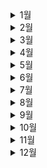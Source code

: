 <details>
 <summary>1월</summary>
<div markdown="1">

# 1월

![snow-flakes-g01a94a110_640](README.assets/snow-flakes-g01a94a110_640.jpg)

- 💪[1월 1일](./1월/1.1.md)
- 🧑‍🤝‍🧑[1월 2일](./1월/1.2.md)
- 👨‍💻[1월 3일](./1월/1.3.md)
- 👼[1월 4일](./1월/1.4.md)
- 🥺[1월 5일](./1월/1.5.md)
- 🤴[1월 6일](./1월/1.6.md)
- 👉[1월 7일](./1월/1.7.md)
- 🍒[1월 8일](./1월/1.8.md)
- ✍️[1월 9일](./1월/1.9.md)
- ⭐[1월 10일](./1월/1.10.md)
- 🐷[1월 11일](./1월/1.11.md)
- 🎒[1월 12일](./1월/1.12.md)
- 💥[1월 13일](./1월/1.13.md)
- 🧵[1월 14일](./1월/1.14.md)
- 🥿[1월 15일](./1월/1.15.md)
- 🥐[1월 16일](./1월/1.16.md)
- 😷[1월 17일](./1월/1.17.md)
- 👳[1월 18일](./1월/1.18.md)
- 🗻[1월 19일](./1월/1.19.md)
- 👩‍🍳[1월 20일](./1월/1.20.md)
- 👅[1월 21일](./1월/1.21.md)
- 🐇[1월 22일](./1월/1.22.md)
- 😵[1월 23일](./1월/1.23.md)
- 👹[1월 24일](./1월/1.24.md)
- 👨‍🦰[1월 25일](./1월/1.25.md)
- 🦾[1월 26일](./1월/1.26.md)
- 👲[1월 27일](./1월/1.27.md)
- 👨‍🌾[1월 28일](./1월/1.28.md)
- 👟[1월 29일](./1월/1.29.md)
- 🍪[1월 30일](./1월/1.30.md)
- 🙄[1월 31일](./1월/1.31.md)

</div>
</details>

<details>
 <summary>2월</summary>
<div markdown="1">

# 2월

![c1d13f1d962efb0dd59f4f1e9f9570c9-600x400](README.assets/c1d13f1d962efb0dd59f4f1e9f9570c9-600x400.jpg)

- 🥪[2월 1일](./2월/2.1.md)
- 🏏[2월 2일](./2월/2.2.md)
- 🏈[2월 3일](./2월/2.3.md)
- 💃[2월 4일](./2월/2.4.md)
- 🎒[2월 5일](./2월/2.5.md)
- 😓[2월 6일](./2월/2.6.md)
- 😨[2월 7일](./2월/2.7.md)
- 😱[2월 8일](./2월/2.8.md)
- 🍼[2월 9일](./2월/2.9.md)
- 💧[2월 10일](./2월/2.10.md)
- 🌊[2월 11일](./2월/2.11.md)
- 🥽[2월 12일](./2월/2.12.md)
- 👕[2월 13일](./2월/2.13.md)
- 🧤[2월 14일](./2월/2.14.md)
- 👮[2월 15일](./2월/2.15.md)
- 🧒[2월 16일](./2월/2.16.md)
- 👀[2월 17일](./2월/2.17.md)
- 😂[2월 18일](./2월/2.18.md)
- ⛳[2월 19일](./2월/2.19.md)
- 🥌[2월 20일](./2월/2.20.md)
- 🏃‍♀️[2월 21일](./2월/2.21.md)
- ⚽[2월 22일](./2월/2.22.md)
- 👖[2월 23일](./2월/2.23.md)
- 🥽[2월 24일](./2월/2.24.md)
- 👩‍💻[2월 25일](./2월/2.25.md)
- 👱‍♀️[2월 26일](./2월/2.26.md)
- 🥙[2월 27일](./2월/2.27.md)
- 🧆[2월 28일](./2월/2.28.md)

</div>
</details>



<details>
 <summary>3월</summary>
<div markdown="1">

# 3월

![3](README.assets/3.jpg)


- 🥃[3월 1일](./3월/3.1.md)

- 😴[3월 2일](./3월/3.2.md)

- 🦢[3월 3일](./3월/3.3.md)

- 🦉[3월 4일](./3월/3.4.md)

- 👨‍🦱[3월 5일](./3월/3.5.md)

- 💅[3월 6일](./3월/3.6.md)

- 👲[3월 7일](./3월/3.7.md)

- 👛[3월 8일](./3월/3.8.md)

- 🏵️[3월 9일](./3월/3.9.md)

- 🤯[3월 10일](./3월/3.10.md)

- 👣[3월 11일](./3월/3.11.md)

- 🦷[3월 12일](./3월/3.12.md)

- 🙈[3월 13일](./3월/3.13.md)

- 🦒[3월 14일](./3월/3.14.md)

- 🙇[3월 15일](./3월/3.15.md)

- 👓[3월 16일](./3월/3.16.md)

- 👕[3월 17일](./3월/3.17.md)

- 🐣[3월 18일](./3월/3.18.md)

- 🐤[3월 19일](./3월/3.19.md)

- 🌈[3월 20일](./3월/3.20.md)

- 🍦[3월 21일](./3월/3.21.md)

- 🍬[3월 22일](./3월/3.22.md)

- 🍕[3월 23일](./3월/3.23.md)

- 🏠[3월 24일](./3월/3.24.md)

- 🛩️[3월 25일](./3월/3.25.md)

- 🥝[3월 26일](./3월/3.26.md)

- 👩‍🚒[3월 27일](./3월/3.27.md)

- 💐[3월 28일](./3월/3.28.md)

- 🥳[3월 29일](./3월/3.29.md)

- 🐙[3월 30일](./3월/3.30.md)

- ❄️[3월 31일](./3월/3.31.md)

</div>
</details>




<details>
 <summary>4월</summary>
<div markdown="1">

# 4월

![shutterstock_571501372-1024x576](README.assets/shutterstock_571501372-1024x576.jpg)


- ☘️[4월 1일](./4월/4.1.md)

- 🐠[4월 2일](./4월/4.2.md)

- 🧄[4월 3일](./4월/4.3.md)

- 🎼[4월 4일](./4월/4.4.md)

- 👑[4월 5일](./4월/4.5.md)

- 👒[4월 6일](./4월/4.6.md)

- 🍵[4월 7일](./4월/4.7.md)

- 🤧[4월 8일](./4월/4.8.md)

- 🍁[4월 9일](./4월/4.9.md)

- 🚁[4월 10일](./4월/4.10.md)

- ☄️[4월 11일](./4월/4.11.md)

- 💙[4월 12일](./4월/4.12.md)

- 🚨[4월 13일](./4월/4.13.md)

- 🛩️[4월 14일](./4월/4.14.md)

- 🍰[4월 15일](./4월/4.15.md)

- 🧉[4월 16일](./4월/4.16.md)

- 👇[4월 17일](./4월/4.17.md)

- 🥣[4월 18일](./4월/4.18.md)

- 🐋[4월 19일](./4월/4.19.md)

- 🤳[4월 20일](./4월/4.20.md)

- 😙[4월 21일](./4월/4.21.md)

- 👨‍🔧[4월 22일](./4월/4.22.md)

- 🛎️[4월 23일](./4월/4.23.md)

- 🌐[4월 24일](./4월/4.24.md)

- 🥇[4월 25일](./4월/4.25.md)

- 🍂[4월 26일](./4월/4.26.md)

- 👩‍🌾[4월 27일](./4월/4.27.md)

- 👑[4월 28일](./4월/4.28.md)

- 🌠[4월 29일](./4월/4.29.md)

- 🍃[4월 30일](./4월/4.30.md)

  </div>
</details>



<details>
 <summary>5월</summary>
<div markdown="1">

# 5월

![2020051580222_0](README.assets/2020051580222_0.jpg)


- 🩹[5월 1일](./5월/5.1.md)

- ⚙️[5월 2일](./5월/5.2.md)
  
- 🐙[5월 3일](./5월/5.3.md)
  
- 🦾[5월 4일](./5월/5.4.md)
  
- 🐣[5월 5일](./5월/5.5.md)
  
- 🗿[5월 6일](./5월/5.6.md)
  
- 🕸️[5월 7일](./5월/5.7.md)
  
- ⛰️[5월 8일](./5월/5.8.md)
  
- 👀[5월 9일](./5월/5.9.md)
  
- ⏰[5월 10일](./5월/5.10.md)
  
- 🚀[5월 11일](./5월/5.11.md)
  
- 📯[5월 12일](./5월/5.12.md)
  
- 🙇‍♀️[5월 13일](./5월/5.13.md)
  
- 🍘[5월 14일](./5월/5.14.md)
  
- 🍝[5월 15일](./5월/5.15.md)
  
- 🐦[5월 16일](./5월/5.16.md)
  
- 🌾[5월 17일](./5월/5.17.md)
  
- 🍛[5월 18일](./5월/5.18.md)
  
- 🦑[5월 19일](./5월/5.19.md)
  
- 🥓[5월 20일](./5월/5.20.md)
  
- 🍂[5월 21일](./5월/5.21.md)
  
- 🥠[5월 22일](./5월/5.22.md)
  
- 🧺[5월 23일](./5월/5.23.md)
  
- 🌱[5월 24일](./5월/5.24.md)
  
- ⛺[5월 25일](./5월/5.25.md)
  
- 💎[5월 26일](./5월/5.26.md)
  
- 🤦[5월 27일](./5월/5.27.md)
  
- 🎩[5월 28일](./5월/5.28.md)
  
- 🐌[5월 29일](./5월/5.29.md)
  
- 🐑[5월 30일](./5월/5.30.md)
  
- 🔥[5월 31일](./5월/5.31.md)
  
  
  
  </div>
  </details>







<details>
 <summary>6월</summary>
<div markdown="1">


# 6월

![6M](README.assets/6M.jpg)


- 🤹[6월 1일](./6월/6.1.md)

- 🐳[6월 2일](./6월/6.2.md)
  
- 🌳[6월 3일](./6월/6.3.md)
  
- 🙇‍♀️[6월 4일](./6월/6.4.md)
  
- 🧙‍♂️[6월 5일](./6월/6.5.md)
  
- 🧙‍♀️[6월 6일](./6월/6.6.md)
  
- 👕[6월 7일](./6월/6.7.md)
  
- ⛅[6월 8일](./6월/6.8.md)
  
- 🥦[6월 9일](./6월/6.9.md)
  
- 🐻[6월 10일](./6월/6.10.md)
  
- 🌴[6월 11일](./6월/6.11.md)
  
- 🤿[6월 12일](./6월/6.12.md)
  
- 🌟[6월 13일](./6월/6.13.md)
  
- 🦶[6월 14일](./6월/6.14.md)
  
- 🐭[6월 15일](./6월/6.15.md)
  
- 👩‍❤️‍💋‍👨[6월 16일](./6월/6.16.md)
  
- 🍦[6월 17일](./6월/6.17.md)
  
- 🧩[6월 18일](./6월/6.18.md)
  
- 🌌[6월 19일](./6월/6.19.md)
  
- 🛎️[6월 20일](./6월/6.20.md)
  
- 🥢[6월 21일](./6월/6.21.md)
  
- 💦[6월 22일](./6월/6.22.md)
  
- 🌱[6월 23일](./6월/6.23.md)
  
- ☂️[6월 24일](./6월/6.24.md)
  
- 🥏[6월 25일](./6월/6.25.md)
  
- 🌰[6월 26일](./6월/6.26.md)
  
- 🍕[6월 27일](./6월/6.27.md)
  
- 🍥[6월 28일](./6월/6.28.md)
  
- 🥩[6월 29일](./6월/6.29.md)
  
- 👘[6월 30일](./6월/6.30.md)
  
  
  
  </div>
  </details>



<details>
 <summary>7월</summary>
<div markdown="1">


# 7월

![999228465D10D55031](README.assets/999228465D10D55031.jpg)

- 🖲️[7월 1일](./7월/7.1.md)

- 🧲[7월 2일](./7월/7.2.md)

- ☔[7월 3일](./7월/7.3.md)

- 🌅[7월 4일](./7월/7.4.md)

- ⚡[7월 5일](./7월/7.5.md)

- 🥖[7월 6일](./7월/7.6.md)

- 🐚[7월 7일](./7월/7.7.md)

- 🤙[7월 8일](./7월/7.8.md)

- 🛹[7월 9일](./7월/7.9.md)

- 🐷[7월 10일](./7월/7.10.md)

- 🌷[7월 11일](./7월/7.11.md)

- 🦺[7월 12일](./7월/7.12.md)

- 🦿[7월 13일](./7월/7.13.md)

- 👏[7월 14일](./7월/7.14.md)

- 🍜[7월 15일](./7월/7.15.md)

- 🧔[7월 16일](./7월/7.16.md)

- 🤠[7월 17일](./7월/7.17.md)

- 👾[7월 18일](./7월/7.18.md)

- 🤒[7월 19일](./7월/7.19.md)

- 👩‍🏭[7월 20일](./7월/7.20.md)

- 🧳[7월 21일](./7월/7.21.md)

- 🕵️‍♀️[7월 22일](./7월/7.22.md)

- 😱[7월 23일](./7월/7.23.md)

- 🐾[7월 24일](./7월/7.24.md)

- 🌋[7월 25일](./7월/7.25.md)

- ⛏️[7월 26일](./7월/7.26.md)

- 👨‍🚀[7월 27일](./7월/7.27.md)

- 👘[7월 28일](./7월/7.28.md)

- 🧤[7월 29일](./7월/7.29.md)

- 💨[7월 30일](./7월/7.30.md)

- 🎞️[7월 31일](./7월/7.31.md)



  </div>
  </details>

<details>
 <summary>8월</summary>
<div markdown="1">



# 8월

![49773_craw1](README.assets/49773_craw1.jpg)

- 🙌[8월 1일](./8월/8.1.md)
  
- 🧠[8월 2일](./8월/8.2.md)
  
- 🤕[8월 3일](./8월/8.3.md)
  
- ☠️[8월 4일](./8월/8.4.md)
  
- 🐴[8월 5일](./8월/8.5.md)
  
- 🍚[8월 6일](./8월/8.6.md)
  
- 💦[8월 7일](./8월/8.7.md)
  
- 👶[8월 8일](./8월/8.8.md)
  
- 🛤️[8월 9일](./8월/8.9.md)
  
- 🧳[8월 10일](./8월/8.10.md)
  
- ☠️[8월 11일](./8월/8.11.md)
  
- 👨‍💼[8월 12일](./8월/8.12.md)
  
- 😵[8월 13일](./8월/8.13.md)
  
- 🦴[8월 14일](./8월/8.14.md)
  
- 🎓[8월 15일](./8월/8.15.md)
  
- 🧸[8월 16일](./8월/8.16.md)
  
- 🐩[8월 17일](./8월/8.17.md)
  
- 🗣️[8월 18일](./8월/8.18.md)
  
- 🦺[8월 19일](./8월/8.19.md)
  
- 👋[8월 20일](./8월/8.20.md)
  
- 🙏[8월 21일](./8월/8.21.md)
  
- 🍥[8월 22일](./8월/8.22.md)
  
- 🙀[8월 23일](./8월/8.23.md)
  
- 🕵️[8월 24일](./8월/8.24.md)
  
- 💃[8월 25일](./8월/8.25.md)
  
- 🙋[8월 26일](./8월/8.26.md)
  
- 😕[8월 27일](./8월/8.27.md)
  
- 👩‍🦳[8월 28일](./8월/8.28.md)
  
- 🧺[8월 29일](./8월/8.29.md)
  
- 🤠[8월 30일](./8월/8.30.md)
  
- 👂[8월 31일](./8월/8.31.md)
  
  
  
  </div>
  </details>


<details>
 <summary>9월</summary>
<div markdown="1">



# 9월

<img src="README.assets/2NG-58468222_l.jpg" alt="2NG-58468222_l" style="zoom:80%;" />


- 👘[9월 1일](./9월/9.1.md)

- 😁[9월 2일](./9월/9.2.md)

- 🤕[9월 3일](./9월/9.3.md)

- 🌪️[9월 4일](./9월/9.4.md)

- 👱‍♀️[9월 5일](./9월/9.5.md)

- 💼[9월 6일](./9월/9.6.md)

- 🕊️[9월 7일](./9월/9.7.md)

- 🤲[9월 8일](./9월/9.8.md)

- 😇[9월 9일](./9월/9.9.md)

- 🧘[9월 10일](./9월/9.10.md)

- 👾[9월 11일](./9월/9.11.md)

- 👂[9월 12일](./9월/9.12.md)

- 🍽️[9월 13일](./9월/9.13.md)

- 👇[9월 14일](./9월/9.14.md)

- 😪[9월 15일](./9월/9.15.md)

- 😀[9월 16일](./9월/9.16.md)

- 🤓[9월 17일](./9월/9.17.md)

- 👨‍⚕️[9월 18일](./9월/9.18.md)

- 🤧[9월 19일](./9월/9.19.md)

- 🥽[9월 20일](./9월/9.20.md)

- 😙[9월 21일](./9월/9.21.md)

- 🐣[9월 22일](./9월/9.22.md)

- 🍕[9월 23일](./9월/9.23.md)

- 📯[9월 24일](./9월/9.24.md)

- 👸[9월 25일](./9월/9.25.md)

- 👲[9월 26일](./9월/9.26.md)

- 👑[9월 27일](./9월/9.27.md)

- 🦼[9월 28일](./9월/9.28.md)

- ☂️[9월 29일](./9월/9.29.md)

- ✍️[9월 30일](./9월/9.30.md)

  

  </div>
  </details>


<details>
 <summary>10월</summary>
<div markdown="1">



# 10월

![7301_23349_2050](README.assets/7301_23349_2050.jpg)


- 👩‍🍳[10월 1일](./10월/10.1.md)

- 😔[10월 2일](./10월/10.2.md)

- 🥵[10월 3일](./10월/10.3.md)

- 🌟[10월 4일](./10월/10.4.md)

- 🌲[10월 5일](./10월/10.5.md)

- 🦗[10월 6일](./10월/10.6.md)

- 🪓[10월 7일](./10월/10.7.md)

- 🌱[10월 8일](./10월/10.8.md)

- 👢[10월 9일](./10월/10.9.md)

- 🌐[10월 10일](./10월/10.10.md)

- 😳[10월 11일](./10월/10.11.md)

- 🖖[10월 12일](./10월/10.12.md)

- 🥛[10월 13일](./10월/10.13.md)

- 🦑[10월 14일](./10월/10.14.md)

- ⛏️[10월 15일](./10월/10.15.md)

- 👅[10월 16일](./10월/10.16.md)

- 🍗[10월 17일](./10월/10.17.md)

- 🎴[10월 18일](./10월/10.18.md)

- 🥜[10월 19일](./10월/10.19.md)

- ⚗️[10월 20일](./10월/10.20.md)

- 👩‍🚀[10월 21일](./10월/10.21.md)

- 💊[10월 22일](./10월/10.22.md)

- 👩‍🌾[10월 23일](./10월/10.23.md)

- 🤓[10월 24일](./10월/10.24.md)

- 🌂[10월 25일](./10월/10.25.md)

- 👒[10월 26일](./10월/10.26.md)

- 🥞[10월 27일](./10월/10.27.md)

- 🍤[10월 28일](./10월/10.28.md)

- 💺[10월 29일](./10월/10.29.md)

- ⛈️[10월 30일](./10월/10.30.md)

- 😕[10월 31일](./10월/10.31.md)

  

  </div>
  </details>


<details>
 <summary>11월</summary>
<div markdown="1">



# 11월

![ec929dbb108525b3b98a0b67c4dc3a62](README.assets/ec929dbb108525b3b98a0b67c4dc3a62.jpg)


- 💁‍♂️[11월 1일](./11월/11.1.md)

- 🍂[11월 2일](./11월/11.2.md)

- ⛺[11월 3일](./11월/11.3.md)

- 🥬[11월 4일](./11월/11.4.md)

- ⚙️[11월 5일](./11월/11.5.md)

- 👧[11월 6일](./11월/11.6.md)

- 🍱[11월 7일](./11월/11.7.md)

- 📊[11월 8일](./11월/11.8.md)

- 🥏[11월 9일](./11월/11.9.md)

- 🥗[11월 10일](./11월/11.10.md)

- 🥽[11월 11일](./11월/11.11.md)

- 🎈[11월 12일](./11월/11.12.md)

- 🧻[11월 13일](./11월/11.13.md)

- ♻️[11월 14일](./11월/11.14.md)

- 🦪[11월 15일](./11월/11.15.md)

- 🎹[11월 16일](./11월/11.16.md)

- ▶️[11월 17일](./11월/11.17.md)

- 🦅[11월 18일](./11월/11.18.md)

- 🏹[11월 19일](./11월/11.19.md)

- 🧁[11월 20일](./11월/11.20.md)

- 🥢[11월 21일](./11월/11.21.md)

- 💰[11월 22일](./11월/11.22.md)

- 🎗️[11월 23일](./11월/11.23.md)

  

  </div>
  </details>


<details>
 <summary>12월</summary>
<div markdown="1">



# 12월

![large](README.assets/large.jpg)


- 💁‍♂️[12월 1일](./12월/12.1.md)

  

  </div>
  </details>